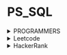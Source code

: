 # PS_SQL
<details>
<summary>PROGRAMMERS</summary>
<div markdown="1">       
<pre>
- <a href="https://school.programmers.co.kr/learn/courses/30/lessons/164673">조건에 부합하는 중고거래 댓글 조회하기</a>
- <a href="https://school.programmers.co.kr/learn/courses/30/lessons/164671">조회수가 가장 많은 중고거래 게시판의 첨부파일 조회하기</a>
- <a href="https://school.programmers.co.kr/learn/courses/30/lessons/151139">대여 횟수가 많은 자동차들의 월별 대여 횟수 구하기</a>
- <a href="https://school.programmers.co.kr/learn/courses/30/lessons/157340">자동차 대여 기록에서 대여중 / 대여 가능 여부 구분하기</a>
- <a href="https://school.programmers.co.kr/learn/courses/30/lessons/151138">자동차 대여 기록에서 장기/단기 대여 구분하기</a>
- <a href="https://school.programmers.co.kr/learn/courses/30/lessons/157342">자동차 평균 대여 기간 구하기</a>
- <a href="https://school.programmers.co.kr/learn/courses/30/lessons/131124">그룹별 조건에 맞는 식당 목록 출력하기</a>
- <a href="https://school.programmers.co.kr/learn/courses/30/lessons/59413">입양 시각 구하기(2)</a>
- <a href="https://school.programmers.co.kr/learn/courses/30/lessons/131537">오프라인/온라인 판매 데이터 통합하기</a>
- <a href="https://school.programmers.co.kr/learn/courses/30/lessons/133027">주문량이 많은 아이스크림들 조회하기</a>
- <a href="https://school.programmers.co.kr/learn/courses/30/lessons/77487">헤비 유저가 소유한 장소</a>
- <a href="https://school.programmers.co.kr/learn/courses/30/lessons/164670">조건에 맞는 사용자 정보 조회하기</a>
- <a href="https://school.programmers.co.kr/learn/courses/30/lessons/157339">특정 기간동안 대여 가능한 자동차들의 대여비용 구하기</a>
- <a href="https://school.programmers.co.kr/learn/courses/30/lessons/131534">상품을 구매한 회원 비율 구하기</a>
- <a href="https://school.programmers.co.kr/learn/courses/30/lessons/151141">자동차 대여 기록 별 대여 금액 구하기</a>
- <a href="https://school.programmers.co.kr/learn/courses/30/lessons/62284">우유와 요거트가 담긴 장바구니</a>
- <a href="https://school.programmers.co.kr/learn/courses/30/lessons/144856">저자 별 카테고리 별 매출액 집계하기</a>
- <a href="https://school.programmers.co.kr/learn/courses/30/lessons/132204">취소되지 않은 진료 예약 조회하기</a>
- <a href="https://school.programmers.co.kr/learn/courses/30/lessons/131532">년, 월, 성별 별 상품 구매 회원 수 구하기</a>
- <a href="https://school.programmers.co.kr/learn/courses/30/lessons/131118">서울에 위치한 식당 목록 출력하기</a>
- <a href="https://school.programmers.co.kr/learn/courses/30/lessons/131117">5월 식품들의 총매출 조회하기</a>
- <a href="https://school.programmers.co.kr/learn/courses/30/lessons/131116">식품분류별 가장 비싼 식품의 정보 조회하기</a>
- <a href="https://school.programmers.co.kr/learn/courses/30/lessons/59045">보호소에서 중성화한 동물</a>
- <a href="https://school.programmers.co.kr/learn/courses/30/lessons/59042">없어진 기록 찾기</a>
- <a href="https://school.programmers.co.kr/learn/courses/30/lessons/164672">조건에 부합하는 중고거래 상태 조회하기</a>
- <a href="https://school.programmers.co.kr/learn/courses/30/lessons/157343">특정 옵션이 포함된 자동차 리스트 구하기</a>
- <a href="https://school.programmers.co.kr/learn/courses/30/lessons/59415">최댓값 구하기</a>
- <a href="https://school.programmers.co.kr/learn/courses/30/lessons/131123">즐겨찾기가 가장 많은 식당 정보 출력하기</a>
- <a href="https://school.programmers.co.kr/learn/courses/30/lessons/157341">대여 기록이 존재하는 자동차 리스트 구하기</a>
- <a href="https://school.programmers.co.kr/learn/courses/30/lessons/164668">조건에 맞는 사용자와 총 거래금액 조회하기</a>
- <a href="https://school.programmers.co.kr/learn/courses/30/lessons/131113">조건별로 분류하여 주문상태 출력하기</a>
- <a href="https://school.programmers.co.kr/learn/courses/30/lessons/144855">카테고리 별 도서 판매량 집계하기</a>
- <a href="https://school.programmers.co.kr/learn/courses/30/lessons/59411">오랜 기간 보호한 동물(2)</a>
- <a href="https://school.programmers.co.kr/learn/courses/30/lessons/59043">있었는데요 없었습니다</a>
- <a href="https://school.programmers.co.kr/learn/courses/30/lessons/59044">오랜 기간 보호한 동물(1)</a>
- <a href="https://school.programmers.co.kr/learn/courses/30/lessons/133025">과일로 만든 아이스크림 고르기</a>
- <a href="https://school.programmers.co.kr/learn/courses/30/lessons/131536">재구매가 일어난 상품과 회원 리스트 구하기</a>
- <a href="https://school.programmers.co.kr/learn/courses/30/lessons/131120">3월에 태어난 여성 회원 목록 출력하기</a>
- <a href="https://school.programmers.co.kr/learn/courses/30/lessons/151136">평균 일일 대여 요금 구하기</a>
- <a href="https://school.programmers.co.kr/learn/courses/30/lessons/59034">모든 레코드 조회하기</a>
- <a href="https://school.programmers.co.kr/learn/courses/30/lessons/131530">가격대 별 상품 개수 구하기</a>
- <a href="https://school.programmers.co.kr/learn/courses/30/lessons/144853">조건에 맞는 도서 리스트 출력하기</a>
- <a href="https://school.programmers.co.kr/learn/courses/30/lessons/133026">성분으로 구분한 아이스크림 총 주문량</a>
- <a href="https://school.programmers.co.kr/learn/courses/30/lessons/59046">루시와 엘라 찾기</a>
- <a href="https://school.programmers.co.kr/learn/courses/30/lessons/144854">조건에 맞는 도서와 저자 리스트 출력하기</a>
- <a href="https://school.programmers.co.kr/learn/courses/30/lessons/151137">자동차 종류 별 특정 옵션이 포함된 자동차 수 구하기</a>
- <a href="https://school.programmers.co.kr/learn/courses/30/lessons/131533">상품 별 오프라인 매출 구하기</a>
- <a href="https://school.programmers.co.kr/learn/courses/30/lessons/132202">진료과별 총 예약 횟수 출력하기</a>
- <a href="https://school.programmers.co.kr/learn/courses/30/lessons/133024">인기있는 아이스크림</a>
- <a href="https://school.programmers.co.kr/learn/courses/30/lessons/59412">입양 시각 구하기(1)</a>
- <a href="https://school.programmers.co.kr/learn/courses/30/lessons/131529">카테고리 별 상품 개수 구하기</a>
- <a href="https://school.programmers.co.kr/learn/courses/30/lessons/132201">12세 이하인 여자 환자 목록 출력하기</a>
- <a href="https://school.programmers.co.kr/learn/courses/30/lessons/132203">흉부외과 또는 일반외과 의사 목록 출력하기</a>
- <a href="https://school.programmers.co.kr/learn/courses/30/lessons/59040">고양이와 개는 몇 마리 있을까</a>
- <a href="https://school.programmers.co.kr/learn/courses/30/lessons/59409">중성화 여부 파악하기</a>
- <a href="https://school.programmers.co.kr/learn/courses/30/lessons/131535">조건에 맞는 회원수 구하기</a>
- <a href="https://school.programmers.co.kr/learn/courses/30/lessons/59414">DATETIME에서 DATE로 형 변환</a>
- <a href="https://school.programmers.co.kr/learn/courses/30/lessons/293261">물고기 종류 별 대어 찾기</a>
- <a href="https://school.programmers.co.kr/learn/courses/30/lessons/284529">부서별 평균 연봉 조회하기</a>
- <a href="https://school.programmers.co.kr/learn/courses/30/lessons/273712">업그레이드 할 수 없는 아이템 구하기</a>
- <a href="https://school.programmers.co.kr/learn/courses/30/lessons/276036">언어 별 개발자 분류하기</a>
- <a href="https://school.programmers.co.kr/learn/courses/30/lessons/276035">FrontEnd 개발자 찾기</a>
- <a href="https://school.programmers.co.kr/learn/courses/30/lessons/298519">특정 조건을 만족하는 물고기별 수와 최대 길이 구하기</a>
- <a href="https://school.programmers.co.kr/learn/courses/30/lessons/284528">연간 평가점수에 해당하는 평가 등급 및 성과금 조회하기</a>
- <a href="https://school.programmers.co.kr/learn/courses/30/lessons/276034">조건에 맞는 개발자 찾기</a>
- <a href="https://school.programmers.co.kr/learn/courses/30/lessons/284531">노선별 평균 역 사이 거리 조회하기</a>
- <a href="https://school.programmers.co.kr/learn/courses/30/lessons/298517">가장 큰 물고기 10마리 구하기</a>
- <a href="https://school.programmers.co.kr/learn/courses/30/lessons/299310">연도별 대장균 크기의 편차 구하기</a>
- <a href="https://school.programmers.co.kr/learn/courses/30/lessons/273711">업그레이드 된 아이템 구하기</a>
- <a href="https://school.programmers.co.kr/learn/courses/30/lessons/293259">잡은 물고기의 평균 길이 구하기</a>
- <a href="https://school.programmers.co.kr/learn/courses/30/lessons/298518">특정 물고기를 잡은 총 수 구하기</a>
- <a href="https://school.programmers.co.kr/learn/courses/30/lessons/299305">대장균들의 자식의 수 구하기</a>
- <a href="https://school.programmers.co.kr/learn/courses/30/lessons/299308">분기별 분화된 대장균의 개체 수 구하기</a>
</pre>
</div>
</details>


<details>
<summary>Leetcode</summary>
<div markdown="1">       
<pre>
- <a href="https://leetcode.com/problems/department-top-three-salaries/">185. Department Top Three Salaries</a>
- <a href="https://leetcode.com/problems/trips-and-users/">262. Trip And Users</a>
- <a href="https://leetcode.com/problems/human-traffic-of-stadium/">601. Human Traffic of Stadium</a>
- <a href="https://leetcode.com/problems/game-play-analysis-ivn/">550. Game Play Analysis IV</a>
- <a href="https://leetcode.com/problems/second-highest-salary/">176. Second Highest Salary</a>
- <a href="https://leetcode.com/problems/nth-highest-salary/">177. Nth Highest Salary</a>
- <a href="https://leetcode.com/problems/product-sales-analysis-iii/">1070. Product Sales Analysis III</a>
- <a href="https://leetcode.com/problems/patients-with-a-condition/">1527. Patients With a Condition</a>
- <a href="https://leetcode.com/problems/movie-rating/">1341. Movie Rating</a>
- <a href="https://leetcode.com/problems/consecutive-numbers/">180. Consecutive Numbers</a>
- <a href="https://leetcode.com/problems/rank-scores/">178. Rank Scores</a>
- <a href="https://leetcode.com/problems/investments-in-2016/">585. Investments in 2016</a>
- <a href="https://leetcode.com/problems/friend-requests-ii-who-has-the-most-friends/">602. Friend Requests Il: Who Has the Most Friends</a>
- <a href="https://leetcode.com/problems/department-highest-salary/">184. Department Highest Salary</a>
- <a href="https://leetcode.com/problems/count-salary-categories/">1907. Count Salary Categories</a>
- <a href="https://leetcode.com/problems/confirmation-rate/">1934. Confirmation Rate</a>
- <a href="https://leetcode.com/problems/managers-with-at-least-5-direct-reports/">570. Managers with a Least 5 Direct Reports</a>
- <a href="https://leetcode.com/problems/immediate-food-delivery-ii/">1174. Immediate Food Delivery Il</a>
- <a href="https://leetcode.com/problems/market-analysis-i/">1158. Market Analysis I</a>
- <a href="https://leetcode.com/problems/product-price-at-a-given-date/">1164. Product Price at a Given Date</a>
- <a href="https://leetcode.com/problems/monthly-transactions-i/">1193. Monthly Transactions I</a>
- <a href="https://leetcode.com/problems/restaurant-growth/">1321. Restaurant Growth</a>
- <a href="https://leetcode.com/problems/tree-node/">608. Tree Node</a>
- <a href="https://leetcode.com/problems/customers-who-bought-all-products/">1045. Customers Who Bought All Products</a>
- <a href="https://leetcode.com/problems/exchange-seats/">626. Exchange Seats</a>
- <a href="https://leetcode.com/problems/last-person-to-fit-in-the-bus/">1204. Last Person to Fit in the Bus</a>
- <a href="https://leetcode.com/problems/capital-gainloss/">1393. Capital Gain/Loss</a>
- <a href="https://leetcode.com/problems/the-number-of-employees-which-report-to-each-employee/">1731. The Number of Employees Which Report to Each Employee</a>
- <a href="https://leetcode.com/problems/rising-temperature/">197. Rising Temperature</a>
- <a href="https://leetcode.com/problems/sales-analysis-iii/">1084. Sales Analysis III</a>
- <a href="https://leetcode.com/problems/find-users-with-valid-e-mails/">1517. Find Users With Valid E-Mails</a>
- <a href="https://leetcode.com/problems/employees-whose-manager-left-the-company/">1978. Employees Whose Manager Left the Company</a>
- <a href="https://leetcode.com/problems/average-selling-price/">1251. Average Selling Price</a>
- <a href="https://leetcode.com/problems/user-activity-for-the-past-30-days-i/">1141. User Activity for the Past 30 Days I</a>
- <a href="https://leetcode.com/problems/classes-more-than-5-students/">596. Classes More Than 5 Students</a>
- <a href="https://leetcode.com/problems/percentage-of-users-attended-a-contest/">1633. Percentage of Users Attended a Contest</a>
- <a href="https://leetcode.com/problems/students-and-examinations/">1280. Students and Examinations</a>
- <a href="https://leetcode.com/problems/queries-quality-and-percentage/">1211. Queries Quality and Percentage</a>
- <a href="https://leetcode.com/problems/calculate-special-bonus/">1873. Calculate Special Bonus</a>
- <a href="https://leetcode.com/problems/top-travellers/">1407. Top Travellers</a>
- <a href="https://leetcode.com/problems/biggest-single-number/">619. Biggest Single Number</a>
- <a href="https://leetcode.com/problems/delete-duplicate-emails/">196. Delete Duplicate Emails</a>
- <a href="https://leetcode.com/problems/fix-names-in-a-table/">1667. Fix Names in a Table</a>
- <a href="https://leetcode.com/problems/project-employees-i/">1075. Project Employees I</a>
- <a href="https://leetcode.com/problems/primary-department-for-each-employee/">1789. Primary Department for Each Employee</a>
- <a href="https://leetcode.com/problems/customer-placing-the-largest-number-of-orders/">586. Customer Placing the Largest Number of Orders</a>
- <a href="https://leetcode.com/problems/combine-two-tables/">175. Combine Two Tables</a>
</pre>
</div>
</details>

<details>
<summary>HackerRank</summary>
<div markdown="1">       
<pre>
- <a href="https://www.hackerrank.com/challenges/interviews/problem?isFullScreen=true">Interviews</a>
- <a href="https://www.hackerrank.com/challenges/binary-search-tree-1/problem?isFullScreen=true">Binary Tree Nodes</a>
- <a href="https://www.hackerrank.com/challenges/weather-observation-station-20/problem?isFullScreen=true">Weather Observation Station 20</a>
- <a href="https://www.hackerrank.com/challenges/occupations/problem?isFullScreen=true">Occupations</a>
- <a href="https://www.hackerrank.com/challenges/the-company/problem?isFullScreen=true">New Companies</a>
- <a href="https://www.hackerrank.com/challenges/weather-observation-station-18/problem?isFullScreen=true">Weather Observation Station 18</a>
- <a href="https://www.hackerrank.com/challenges/the-report/problem?isFullScreen=true">The Report</a>
- <a href="https://www.hackerrank.com/challenges/full-score/problem?isFullScreen=true">Top Competitors</a>
- <a href="https://www.hackerrank.com/challenges/harry-potter-and-wands/problem?isFullScreen=true">Ollivander's Inventory</a>
- <a href="https://www.hackerrank.com/challenges/challenges/problem?isFullScreen=true">Challenges</a>
- <a href="https://www.hackerrank.com/challenges/contest-leaderboard/problem?isFullScreen=true">Contest Leaderboard</a>
- <a href="https://www.hackerrank.com/challenges/sql-projects/problem?isFullScreen=true">SQL Project Planning</a>
- <a href="https://www.hackerrank.com/challenges/placements/problem?isFullScreen=true">Placements</a>
- <a href="https://www.hackerrank.com/challenges/symmetric-pairs/problem?isFullScreen=true">Symmetric Pairs</a>
- <a href="https://www.hackerrank.com/challenges/weather-observation-station-19/problem?isFullScreen=true">Weather Observation Station 19</a>
- <a href="https://www.hackerrank.com/challenges/the-pads/problem?isFullScreen=true">The PADS</a>
- <a href="https://www.hackerrank.com/challenges/15-days-of-learning-sql/problem?isFullScreen=true">15 Days of Learning SQL</a>
- <a href="https://www.hackerrank.com/challenges/print-prime-numbers/problem?isFullScreen=true">Print Prime Numbers</a>
- <a href="https://www.hackerrank.com/challenges/draw-the-triangle-1/problem?isFullScreen=true">Draw The Triangle 1</a>
- <a href="https://www.hackerrank.com/challenges/draw-the-triangle-2/problem?isFullScreen=true">Draw The Triangle 2</a>
- <a href="https://www.hackerrank.com/challenges/the-blunder/problem?isFullScreen=true">The Blunder</a>
</pre>
</div>
</details>
